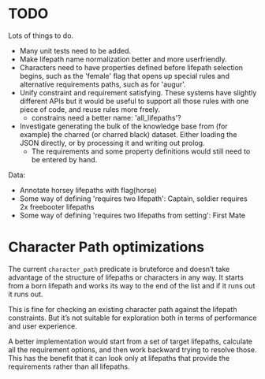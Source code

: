 # TODO

Lots of things to do.

 * Many unit tests need to be added.
 * Make lifepath name normalization better and more userfriendly. 
 * Characters need to have properties defined before lifepath selection 
   begins, such as the 'female' flag that opens up special rules
   and alternative requirements paths, such as for 'augur'. 
 * Unify constraint and requirement satisfying. These systems have slightly 
   different APIs but it would be useful to support all those rules with
   one piece of code, and reuse rules more freely.
    * constrains need a better name: 'all_lifepaths'? 
 * Investigate generating the bulk of the knowledge base from (for example)
   the charred (or charred black) dataset. Either loading the JSON directly, 
   or by processing it and writing out prolog. 
    * The requirements and some property definitions would still need to be 
      entered by hand.

Data:
  * Annotate horsey lifepaths with flag(horse)
  * Some way of defining 'requires two lifepath': Captain, soldier requires 2x freebooter lifepaths
  * Some way of defining 'requires two lifepaths from setting': First Mate

# Character Path optimizations

The current `character_path` predicate is bruteforce and doesn’t take 
advantage of the structure of lifepaths or characters in any way. It starts
from a born lifepath and works its way to the end of the list and if it runs
out it runs out. 

This is fine for checking an existing character path against the lifepath 
constraints. But it’s not suitable for exploration both in terms of 
performance and user experience.

A better implementation would start from a set of target lifepaths, calculate
all the requirement options, and then work backward trying to resolve those.
This has the benefit that it can look only at lifepaths that provide the 
requirements rather than all lifepaths.
